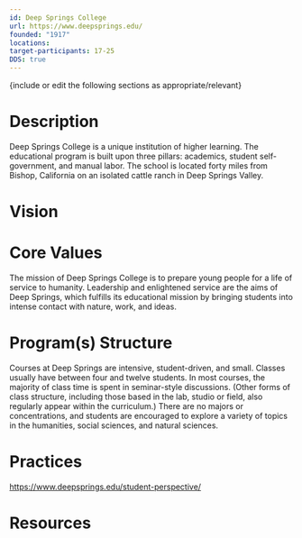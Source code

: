 ```yaml
---
id: Deep Springs College
url: https://www.deepsprings.edu/
founded: "1917"
locations: 
target-participants: 17-25
DDS: true
---
```


{include or edit the following sections as appropriate/relevant}

# Description

Deep Springs College is a unique institution of higher learning. The educational program is built upon three pillars: academics, student self-government, and manual labor. The school is located forty miles from Bishop, California on an isolated cattle ranch in Deep Springs Valley.
# Vision
# Core Values

The mission of Deep Springs College is to prepare young people for a life of service to humanity. Leadership and enlightened service are the aims of Deep Springs, which fulfills its educational mission by bringing students into intense contact with nature, work, and ideas.
# Program(s) Structure

Courses at Deep Springs are intensive, student-driven, and small. Classes usually have between four and twelve students. In most courses, the majority of class time is spent in seminar-style discussions. (Other forms of class structure, including those based in the lab, studio or field, also regularly appear within the curriculum.) There are no majors or concentrations, and students are encouraged to explore a variety of topics in the humanities, social sciences, and natural sciences.

# Practices

https://www.deepsprings.edu/student-perspective/ 
# Resources
